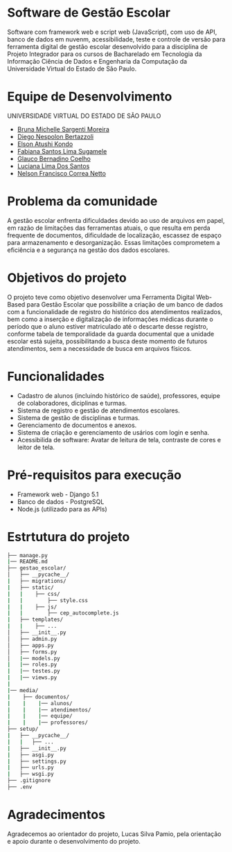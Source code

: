 # Software de Gestão Escolar

Software com framework web e script web (JavaScript), com uso de API, banco de dados em nuvenm, acessibilidade, teste e controle de versão para ferramenta digital de gestão escolar desenvolvido para a disciplina de Projeto Integrador para os cursos de Bacharelado em Tecnologia da Informação Ciência de Dados e Engenharia da Computação da Universidade Virtual do Estado de São Paulo.

# Equipe de Desenvolvimento

UNIVERSIDADE VIRTUAL DO ESTADO DE SÃO PAULO

* [Bruna Michelle Sargenti Moreira](https://github.com/BrunaMoreira100)
* [Diego Nespolon Bertazzoli](https://github.com/diegobertazzoli)
* [Elson Atushi Kondo](https://github.com/EAKUNIVESP)
* [Fabiana Santos Lima Sugamele](https://github.com/fabianasugamele)
* [Glauco Bernadino Coelho]()
* [Luciana Lima Dos Santos](https://github.com/lucianalds11)
* [Nelson Francisco Correa Netto](https://github.com/nelsoncorrea)

# Problema da comunidade

A gestão escolar enfrenta dificuldades devido ao uso de arquivos em papel, em razão de limitações das ferramentas atuais, o que resulta em perda frequente de documentos, dificuldade de localização, escassez de espaço para armazenamento e desorganização. Essas limitações comprometem a eficiência e a segurança na gestão dos dados escolares.

# Objetivos do projeto

O projeto teve como objetivo desenvolver uma Ferramenta Digital Web-Based para Gestão Escolar que possibilite a criação de um banco de dados com a funcionalidade de registro do histórico dos atendimentos realizados, bem como a inserção e digitalização de informações médicas durante o período que o aluno estiver matriculado até o descarte desse registro, conforme tabela de temporalidade da guarda documental que a unidade escolar está sujeita, possibilitando a busca deste  momento de futuros atendimentos, sem a necessidade de busca em arquivos físicos.

# Funcionalidades

* Cadastro de alunos (incluindo histórico de saúde), professores, equipe de colaboradores, diciplinas e turmas.
* Sistema de registro e gestão de atendimentos escolares.
* Sistema de gestão de disciplinas e turmas.
* Gerenciamento de documentos e anexos.
* Sistema de criação e gerenciamento de usários com login e senha.
* Acessibilida de software: Avatar de leitura de tela, contraste de cores e leitor de tela.

# Pré-requisitos para execução

* Framework web - Django 5.1
* Banco de dados - PostgreSQL
* Node.js (utilizado para as APIs)

# Estrtutura do projeto

``` bash
├── manage.py
|── README.md
├── gestao_escolar/
│   ├── __pycache__/
|   ├── migrations/
|   ├── static/
|   |    ├── css/
|   |        ├── style.css
|   |    ├── js/
|   |        ├── cep_autocomplete.js
|   ├── templates/
|   |    ├── ...
│   ├── __init__.py
│   ├── admin.py
│   ├── apps.py
│   ├── forms.py
│   |── models.py
|   |── roles.py
|   |── testes.py
|   |── views.py
|
|── media/
|    ├── documentos/
|    |    |── alunos/
|    |    |── atendimentos/
|    |    |── equipe/
|    |    |── professores/
├── setup/
|   ├── __pycache__/
|   |   ├── ...
|   ├── __init__.py
|   ├── asgi.py
|   ├── settings.py
|   ├── urls.py
|   ├── wsgi.py
├── .gitignore
├── .env
```

# Agradecimentos

Agradecemos ao orientador do projeto, Lucas Silva Pamio, pela orientação e apoio durante o desenvolvimento do projeto.
